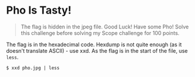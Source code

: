 # Pho Is Tasty!

> The flag is hidden in the jpeg file. Good Luck! Have some Pho! Solve this challenge before solving my Scope challenge for 100 points.

The flag is in the hexadecimal code. Hexdump is not quite enough (as it doesn't translate ASCII) - use xxd. As the flag is in the start of the file, use `less`.

```
$ xxd pho.jpg | less
```
